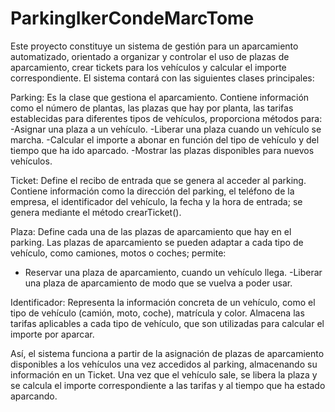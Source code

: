 # ParkingIkerCondeMarcTome
Este proyecto constituye un sistema de gestión para un aparcamiento automatizado, orientado a organizar y controlar el uso de plazas de aparcamiento, crear tickets para los vehículos y calcular el importe correspondiente. El sistema contará con las siguientes clases principales: 
 
Parking: 
Es la clase que gestiona el aparcamiento. Contiene información como el número de plantas, las plazas que hay por planta, las tarifas establecidas para diferentes tipos de vehículos, proporciona métodos para: 
-Asignar una plaza a un vehículo. 
-Liberar una plaza cuando un vehículo se marcha. 
-Calcular el importe a abonar en función del tipo de vehículo y del tiempo que ha ido aparcado. 
-Mostrar las plazas disponibles para nuevos vehículos. 
 
Ticket: 
Define el recibo de entrada que se genera al acceder al parking. Contiene información como la dirección del parking, el teléfono de la empresa, el identificador del vehículo, la fecha y la hora de entrada; se genera mediante el método crearTicket(). 


 
Plaza:
Define cada una de las plazas de aparcamiento que hay en el parking. Las plazas de aparcamiento se pueden adaptar a cada tipo de vehículo, como camiones, motos o coches; permite: 
- Reservar una plaza de aparcamiento, cuando un vehículo llega. 
-Liberar una plaza de aparcamiento de modo que se vuelva a poder usar. 
 
Identificador: 
Representa la información concreta de un vehículo, como el tipo de vehículo (camión, moto, coche), matrícula y color. Almacena las tarifas aplicables a cada tipo de vehículo, que son utilizadas para calcular el importe por aparcar. 
 
Así, el sistema funciona a partir de la asignación de plazas de aparcamiento disponibles a los vehículos una vez accedidos al parking, almacenando su información en un Ticket. Una vez que el vehículo sale, se libera la plaza y se calcula el importe correspondiente a las tarifas y al tiempo que ha estado aparcando.

